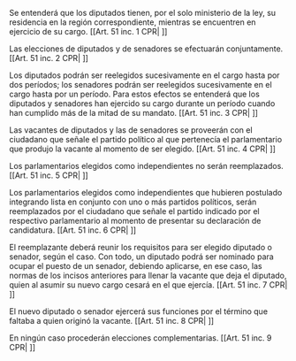 Se entenderá que los diputados tienen, por el solo ministerio de la ley, su residencia en la región correspondiente, mientras se encuentren en ejercicio de su cargo. [[Art. 51 inc. 1 CPR| ]]

Las elecciones de diputados y de senadores se efectuarán conjuntamente. [[Art. 51 inc. 2 CPR| ]]

Los diputados podrán ser reelegidos sucesivamente en el cargo hasta por dos períodos; los senadores podrán ser reelegidos sucesivamente en el cargo hasta por un período. Para estos efectos se entenderá que los diputados y senadores han ejercido su cargo durante un período cuando han cumplido más de la mitad de su mandato. [[Art. 51 inc. 3 CPR| ]]

Las vacantes de diputados y las de senadores se proveerán con el ciudadano que señale el partido político al que pertenecía el parlamentario que produjo la vacante al momento de ser elegido. [[Art. 51 inc. 4 CPR| ]]

Los parlamentarios elegidos como independientes no serán reemplazados. [[Art. 51 inc. 5 CPR| ]]

Los parlamentarios elegidos como independientes que hubieren postulado integrando lista en conjunto con uno o más partidos políticos, serán reemplazados por el ciudadano que señale el partido indicado por el respectivo parlamentario al momento de presentar su declaración de candidatura. [[Art. 51 inc. 6 CPR| ]]

El reemplazante deberá reunir los requisitos para ser elegido diputado o senador, según el caso. Con todo, un diputado podrá ser nominado para ocupar el puesto de un senador, debiendo aplicarse, en ese caso, las normas de los incisos anteriores para llenar la vacante que deja el diputado, quien al asumir su nuevo cargo cesará en el que ejercía. [[Art. 51 inc. 7 CPR| ]]

El nuevo diputado o senador ejercerá sus funciones por el término que faltaba a quien originó la vacante. [[Art. 51 inc. 8 CPR| ]]

En ningún caso procederán elecciones complementarias. [[Art. 51 inc. 9 CPR| ]]